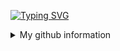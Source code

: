 <a href="https://git.io/typing-svg"><img src="https://readme-typing-svg.demolab.com?font=Fira+Code&pause=1000&color=000000&width=435&lines=Hi+i'm+na+seok+hoo" alt="Typing SVG" /></a>
<details>
 <summary>
  My github information
</summary>
	<div align ="center">
<br><a href="https://git.io/typing-svg"><img src="https://readme-typing-svg.demolab.com?font=Fira+Code&pause=1000&color=000000&width=435&lines=name%3A+seok+hoo+na" alt="Typing SVG" /></a></br>
<a href="https://git.io/typing-svg"><img src="https://readme-typing-svg.demolab.com?font=Fira+Code&pause=1000&color=000000&width=435&lines=+residence%3A+KOR" alt="Typing SVG" /></a> </br>
	</div>
	<div align="center">
<h3><a href="https://git.io/typing-svg"><img src="https://readme-typing-svg.demolab.com?font=Fira+Code&pause=1000&color=000000&width=435&lines=%F0%9F%93%9A+Tech+Stack+%F0%9F%93%9A" alt="Typing SVG" /></a></h3>
	
<img src="https://img.shields.io/badge/js-F7DF1E?style=for-the-badge&logo=js&logoColor=white"/></a>
 <img src="https://img.shields.io/badge/Spring_Security-6DB33F?style=for-the-badge&logo=Spring-Security&logoColor=white"/>
<img src="https://img.shields.io/badge/springboot-6DB33F?style=for-the-badge&logo=springboot&logoColor=white"/></a>
<img src="https://img.shields.io/badge/Java-007396?style=for-the-badge&logo=OpenJDK&logoColor=white"/>
   <img src="https://img.shields.io/badge/Kotlin-7F52FF?style=for-the-badge&logo=Kotlin&logoColor=white">
   <p>database</p>
<img src="https://img.shields.io/badge/mysql-4479A1?style=for-the-badge&logo=mysql&logoColor=white"/></a>
	</div>
 <div align="center">
 <p<a href="https://git.io/typing-svg"><img src="https://readme-typing-svg.demolab.com?font=Fira+Code&pause=1000&color=000000&width=435&lines=%F0%9F%9B%A0+Tools+%F0%9F%9B%A0" alt="Typing SVG" /></a></p>
	 <div align="center">
<img src="https://img.shields.io/badge/IntelliJ_IDEA-000000.svg?style=for-the-badge&logo=intellij-idea&logoColor=white"/>
 <img src="https://img.shields.io/badge/Eclipse%20IDE-2C2255?style=flat&logo=EclipseIDE&logoColor=white" />
	<img src="https://img.shields.io/badge/Visual%20Studio%20Code-007ACC?style=flat&logo=VisualStudioCode&logoColor=white" />
	 </div>
 </div>
  <div align="center">
 <br><img src="https://github-readme-stats.vercel.app/api/top-langs/?username=cokkiboy&layout=compact"></br>
  </div>
</details>

  


